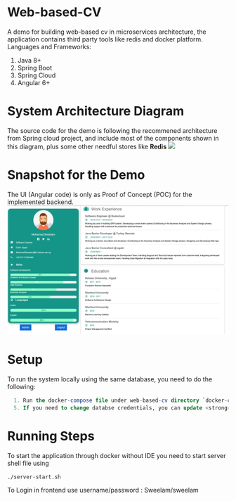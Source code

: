 # Web-based-CV
 A demo for building web-based cv in microservices architecture, the application contains third party tools like redis and docker platform.
 Languages and Frameworks:
  1. Java 8+
  2. Spring Boot
  3. Spring Cloud
  4. Angular 6+

# System Architecture Diagram 
 The source code for the demo is following the recommened architecture from Spring cloud project, and include most of the components shown in this diagram, plus some other needful stores like <strong>Redis</strong>
 ![](https://spring.io/images/diagram-microservices-88e01c7d34c688cb49556435c130d352.svg)
 
# Snapshot for the Demo 
The UI (Angular code) is only as Proof of Concept (POC) for the implemented backend.
![](images/app-snapshot.png)

# Setup
 To run the system locally using the same database, you need to do the following:
 ```sql
   1. Run the docker-compose file under web-based-cv directory `docker-compose up` 
   5. If you need to change databse credentials, you can update <strong>properties</strong> table details 
 ```
# Running Steps
  To start the application through docker without IDE you need to start server shell file using 
  ``` shell-script
  ./server-start.sh
 ```
  To Login in frontend use username/password : Sweelam/sweelam
      
